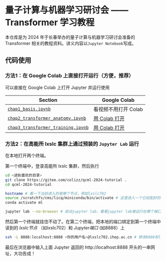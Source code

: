 # 量子计算与机器学习研讨会 —— Transformer 学习教程

本仓库是为 2024 年于长春举办的量子计算与机器学习研讨会准备的 Transformer 相关的教程资料。讲义内容以`Jupyter Notebook`写成。

## 代码使用

### 方法1：在 Google Colab 上直接打开运行（方便，推荐）

可以直接在 Google Colab 上打开 Jupyter 并运行使用

| Section | Google Colab |
| --- | --- |
| [`chap1_basis.ipynb`](chap1_basis.ipynb) | 看视频不用打开 Colab |
| [`chap2_transformer_anatomy.ipynb`](chap2_transformer_anatomy.ipynb) | [用 Colab 打开](https://colab.research.google.com/github/colizz/qcml-2024-tutorial/blob/master/chap2_transformer_anatomy.ipynb) |
| [`chap3_transformer_training.ipynb`](chap3_transformer_training.ipynb) | [用 Colab 打开](https://colab.research.google.com/github/colizz/qcml-2024-tutorial/blob/master/chap3_transformer_training.ipynb) |

### 方法2：在高能所 lxslc 集群上通过预装的 `Jupyter Lab` 运行

在本地打开两个终端。

第一个终端中，登录高能所 lxslc 集群，然后执行
 ```bash
cd <进到喜欢的目录>
git clone https://gitee.com/colizz/qcml-2024-tutorial .
cd qcml-2024-tutorial

hostname # 看一下当前进入的是哪个节点，例如lxslc702
source /scratchfs/cms/licq/miniconda/bin/activate # 这里进入一个已经配好的conda环境
conda activate ml

jupyter lab --no-browser # 启动jupyter lab，看看jupyter lab被运行在哪个端口上，例如8888
 ```

然后第一个终端就挂住不动了。在第二个终端，把本地的端口绑定到第一个终端中读到的 *lxslc节点* （如lxslc702）和 *Jupyter端口* (如8888）上
 ```bash
ssh -L 8888:localhost:8888 <你的用户名>@lxslc702.ihep.ac.cn # 修改8888和lxslc702
 ```
 
最后在浏览器中输入上面 Jupyter 返回的 http://localhost:8888 开头的一串网址，大功告成！
